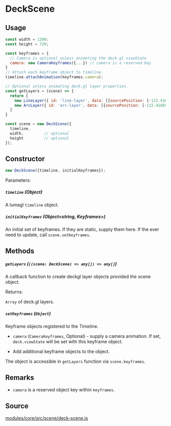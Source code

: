 # DeckScene

## Usage

```js
const width = 1280;
const height = 720;

const keyframes = {
  // Camera is optional unless animating the deck.gl viewState
  camera: new CameraKeyframes({...}) // camera is a reserved key
}
// Attach each keyframe object to timeline.
timeline.attachAnimation(keyframes.camera);

// Optional unless animating deck.gl layer properties.
const getLayers = (scene) => {
  return [
    new LineLayer({ id: 'line-layer', data: [{sourcePosition: [-122.41669, 37.7853], targetPosition: [-122.41669, 37.781]}] }),
    new ArcLayer({ id: 'arc-layer', data: [{sourcePosition: [-122.41669, 37.7853], targetPosition: [-122.41669, 37.781]}] })
  ]
}

const scene = new DeckScene({
  timeline,  
  width,         // optional
  height         // optional
});
```

## Constructor

```js
new DeckScene({timeline, initialKeyframes});
```

Parameters:

##### `timeline` (Object)

A lumagl `timeline` object.

##### `initialKeyframes` (Object<string, Keyframes>)

An initial set of keyframes. If they are static, supply them here. If the ever need to update, call `scene.setKeyframes`.

## Methods

##### `getLayers` (`((scene: DeckScene) => any[]) => any[]`)

A callback function to create deckgl layer objects provided the scene object.

Returns:

`Array` of deck.gl layers.

##### `setKeyframes` (`Object`)

Keyframe objects registered to the Timeline.

- `camera` (`CameraKeyframes`, Optional) - supply a camera animation. If set, `deck.viewState` will be set with this keyframe object.

- Add additional keyframe objects to the object.

The object is accessible in `getLayers` function via `scene.keyframes`.

## Remarks

- `camera` is a reserved object key within `keyframes`.


## Source

[modules/core/src/scene/deck-scene.js](https://github.com/uber/hubble.gl/blob/master/modules/core/src/scene/deck-scene.js)
